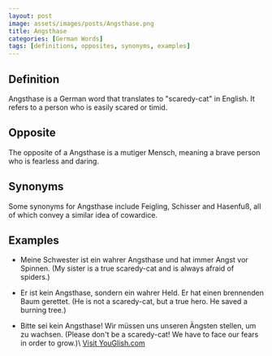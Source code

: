 ```yaml
---
layout: post
image: assets/images/posts/Angsthase.png
title: Angsthase
categories: [German Words]
tags: [definitions, opposites, synonyms, examples]
---
```


## Definition
Angsthase is a German word that translates to "scaredy-cat" in English. It refers to a person who is easily scared or timid.

## Opposite
The opposite of a Angsthase is a mutiger Mensch, meaning a brave person who is fearless and daring.

## Synonyms
Some synonyms for Angsthase include Feigling, Schisser and Hasenfuß, all of which convey a similar idea of cowardice.

## Examples
- Meine Schwester ist ein wahrer Angsthase und hat immer Angst vor Spinnen.
  (My sister is a true scaredy-cat and is always afraid of spiders.)

- Er ist kein Angsthase, sondern ein wahrer Held. Er hat einen brennenden Baum gerettet.
  (He is not a scaredy-cat, but a true hero. He saved a burning tree.)

- Bitte sei kein Angsthase! Wir müssen uns unseren Ängsten stellen, um zu wachsen.
  (Please don't be a scaredy-cat! We have to face our fears in order to grow.)\ <a id="yg-widget-0" class="youglish-widget" data-query="Angsthase" data-lang="german" data-components="8412" data-auto-start="0" data-bkg-color="theme_light" data-title="How%20to%20pronounce%20Angsthase%20in%20German"  rel="nofollow" href="https://youglish.com">Visit YouGlish.com</a><script async src="https://youglish.com/public/emb/widget.js" charset="utf-8"></script>